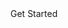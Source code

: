 <script>
import Link from '~/components/Link.svelte'
</script>

<Link href="/introduction/wamp">Get Started</Link>
